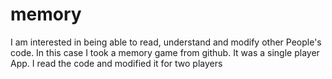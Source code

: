 # memory
I am interested in being able to read, understand and modify other People's code. In this case I took a memory game from github. It was a single player App. 
I read the code and modified it for two players
